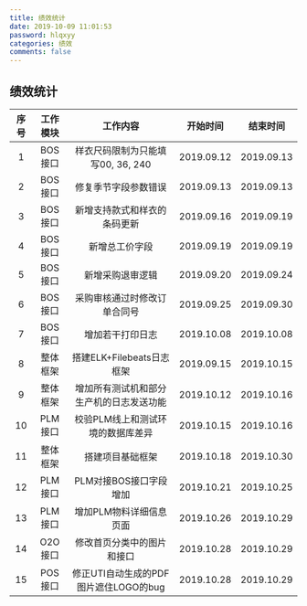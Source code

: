 ```yaml
---
title: 绩效统计
date: 2019-10-09 11:01:53
password: hlqxyy
categories: 绩效
comments: false
---
```


## 绩效统计  

|序号 | 工作模块 | 工作内容 | 开始时间 | 结束时间 |
| :-: | :-: | :-: | :-: | :-: |
|1|BOS接口|样衣尺码限制为只能填写00, 36, 240|2019.09.12|2019.09.13|
|2|BOS接口|修复季节字段参数错误|2019.09.13|2019.09.13|
|3|BOS接口|新增支持款式和样衣的条码更新|2019.09.16|2019.09.19|
|4|BOS接口|新增总工价字段|2019.09.19|2019.09.19|
|5|BOS接口|新增采购退审逻辑|2019.09.20|2019.09.24|
|6|BOS接口|采购审核通过时修改订单合同号|2019.09.25|2019.09.30|
|7|BOS接口|增加若干打印日志|2019.10.08|2019.10.08|
|8|整体框架|搭建ELK+Filebeats日志框架|2019.09.15|2019.10.15|
|9|整体框架|增加所有测试机和部分生产机的日志发送功能|2019.10.12|2019.10.16|
|10|PLM接口|校验PLM线上和测试环境的数据库差异|2019.10.15|2019.10.16|
|11|整体框架|搭建项目基础框架|2019.10.18|2019.10.30|
|12|PLM接口|PLM对接BOS接口字段增加|2019.10.21|2019.10.25|
|13|PLM接口|增加PLM物料详细信息页面|2019.10.26|2019.10.29|
|14|O2O接口|修改首页分类中的图片和接口|2019.10.28|2019.10.29|
|15|POS接口|修正UTI自动生成的PDF图片遮住LOGO的bug|2019.10.28|2019.10.29|
